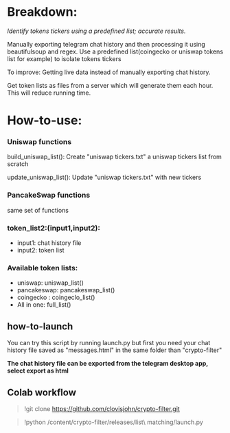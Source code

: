 # Breakdown:

*Identify tokens tickers using a predefined list; accurate results.*

Manually exporting telegram chat history and then processing it using beautifulsoup and regex. Use a predefined list(coingecko or uniswap tokens list for example)
to isolate tokens tickers

To improve: 
Getting live data instead of manually exporting chat history.

Get token lists as files from  a server which will generate them each hour. This will reduce running time.


# How-to-use:
### Uniswap functions
build_uniswap_list(): Create "uniswap tickers.txt" a uniswap tickers list from scratch

update_uniswap_list(): Update "uniswap tickers.txt" with new tickers

### PancakeSwap functions
same set of functions

### token_list2:(input1,input2):
* input1: chat history file
* input2: token list
### Available token lists:
  * uniswap: uniswap_list()
  * pancakeswap: pancakeswap_list()
  * coingecko : coingeclo_list()
  * All in one: full_list()

## how-to-launch
You can try this script by running launch.py but first you need your chat history file saved as "messages.html" in the same folder than "crypto-filter"

**The chat history file can be exported from the telegram desktop app, select export as html**

## Colab workflow
>!git clone https://github.com/clovisjohn/crypto-filter.git

>!python /content/crypto-filter/releases/list\ matching/launch.py
